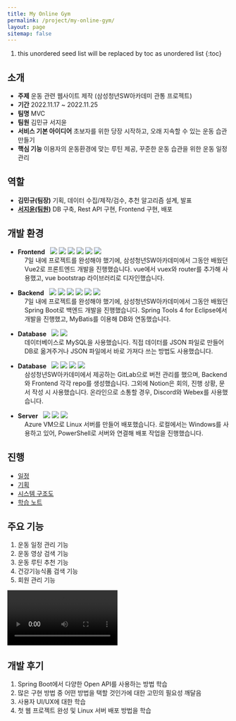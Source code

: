```yaml
---
title: My Online Gym
permalink: /project/my-online-gym/
layout: page
sitemap: false
---
```

<head>
  <style>
    ul {
      margin-bottom: 0px;
    }
    div.explain {
      font-size: 14px;
      padding-left: 39px;
    }
  </style>
</head>

1. this unordered seed list will be replaced by toc as unordered list
{:toc}

## 소개
- **주제** 운동 관련 웹사이트 제작 (삼성청년SW아카데미 관통 프로젝트)
- **기간** 2022.11.17 ~ 2022.11.25
- **팀명** MVC
- **팀원** 김민규 서지윤
- **서비스 기본 아이디어** 초보자를 위한 당장 시작하고, 오래 지속할 수 있는 운동 습관 만들기
- **핵심 기능** 이용자의 운동환경에 맞는 루틴 제공, 꾸준한 운동 습관을 위한 운동 일정 관리

## 역할
- <b>김민규(팀장)</b> 기획, 데이터 수집/제작/검수, 추천 알고리즘 설계, 발표
- [<b>서지윤(팀원)</b>](https://github.com/Jeeyoun-S) DB 구축, Rest API 구현, Frontend 구현, 배포

## 개발 환경
<ul>
  <li>
    <b>Frontend</b>&nbsp;&nbsp;
    <img src="https://img.shields.io/badge/vue2-4FC08D?style=flat&logo=vue.js&logoColor=white"> 
    <img src="https://img.shields.io/badge/Visual Studio Code-007ACC?style=flat&logo=VisualStudioCode&logoColor=white"> 
    <img src="https://img.shields.io/badge/HTML5-E34F26?style=flat&logo=HTML5&logoColor=white"> 
    <img src="https://img.shields.io/badge/CSS3-1572B6?style=flat&logo=CSS3&logoColor=white"> 
    <img src="https://img.shields.io/badge/Javascript-F7DF1E?style=flat&logo=Javascript&logoColor=white"> 
    <img src="https://img.shields.io/badge/Vue Bootstrap-7952B3?style=flat&logo=Bootstrap&logoColor=white">
  </li>
</ul>
<div class="explain">
  7일 내에 프로젝트를 완성해야 했기에, 삼성청년SW아카데미에서 그동안 배웠던 Vue2로 프론트엔드 개발을 진행했습니다. vue에서 vuex와 router를 추가해 사용했고, vue bootstrap 라이브러리로 디자인했습니다.
</div>

<ul>
  <li>
    <b>Backend</b>&nbsp;&nbsp;
    <img src="https://img.shields.io/badge/Spring Boot-6DB33F?style=flat&logo=SpringBoot&logoColor=white"> 
    <img src="https://img.shields.io/badge/Eclipse IDE-2C2255?style=flat&logo=EclipseIDE&logoColor=white"> 
    <img src="https://img.shields.io/badge/Java8-007396?style=flat&logo=Java&logoColor=white"> 
    <img src="https://img.shields.io/badge/Apache Maven-C71A36?style=flat&logo=ApacheMaven&logoColor=white"> 
    <img src="https://img.shields.io/badge/Swagger3-85EA2D?style=flat&logo=Swagger&logoColor=white"> 
    <img src="https://img.shields.io/badge/MyBatis-000000?style=flat&logo=MyBatis&logoColor=white">
  </li>
</ul>
<div class="explain">
  7일 내에 프로젝트를 완성해야 했기에, 삼성청년SW아카데미에서 그동안 배웠던 Spring Boot로 백엔드 개발을 진행했습니다. Spring Tools 4 for Eclipse에서 개발을 진행했고, MyBatis를 이용해 DB와 연동했습니다.
</div>

<ul>
  <li>
    <b>Database</b>&nbsp;&nbsp;
    <img src="https://img.shields.io/badge/MySQL-4479A1?style=flat&logo=mysql&logoColor=white"> 
    <img src="https://img.shields.io/badge/JSON-000000?style=flat&logo=JSON&logoColor=white">
  </li>
</ul>
<div class="explain">
  데이터베이스로 MySQL을 사용했습니다. 직접 데이터를 JSON 파일로 만들어 DB로 옮겨주거나 JSON 파일에서 바로 가져다 쓰는 방법도 사용했습니다. 
</div>

<ul>
  <li>
    <b>Database</b>&nbsp;&nbsp;
    <img src="https://img.shields.io/badge/Notion-000000?style=flat&logo=Notion&logoColor=white"> 
    <img src="https://img.shields.io/badge/GitLab-FC6D26?style=flat&logo=GitLab&logoColor=white"> 
    <img src="https://img.shields.io/badge/Discord-5865F2?style=flat&logo=Discord&logoColor=white"> 
    <img src="https://img.shields.io/badge/Webex-353535?style=flat&logo=Webex&logoColor=white">
  </li>
</ul>
<div class="explain">
  삼성청년SW아카데미에서 제공하는 GitLab으로 버전 관리를 했으며, Backend와 Frontend 각각 repo를 생성했습니다. 그외에 Notion은 회의, 진행 상황, 문서 작성 시 사용했습니다. 온라인으로 소통할 경우, Discord와 Webex를 사용했습니다. 
</div>

<ul>
  <li>
    <b>Server</b>&nbsp;&nbsp;
    <img src="https://img.shields.io/badge/Microsoft Azure VM-0078D4?style=flat&logo=MicrosoftAzure&logoColor=white"> 
    <img src="https://img.shields.io/badge/Linux-FCC624?style=flat&logo=Linux&logoColor=white"> 
    <img src="https://img.shields.io/badge/Powershell-5391FE?style=flat&logo=Powershell&logoColor=white">
  </li>
</ul>
<div class="explain">
  Azure VM으로 Linux 서버를 만들어 배포했습니다. 로컬에서는 Windows를 사용하고 있어, PowerShell로 서버와 연결해 배포 작업을 진행했습니다.
</div>


## 진행
- [일정](schedule)
- [기획](plan-and-design)
- [시스템 구조도](system-structure)
- [학습 노트](notes)

## 주요 기능
1. 운동 일정 관리 기능
2. 운동 영상 검색 기능
3. 운동 루틴 추천 기능
4. 건강기능식품 검색 기능
5. 회원 관리 기능
<video controls width="250">
    <source src="/media/cc0-videos/flower.mp4" type="video/mp4">
</video>

## 개발 후기
1. Spring Boot에서 다양한 Open API를 사용하는 방법 학습
2. 많은 구현 방법 중 어떤 방법을 택할 것인가에 대한 고민의 필요성 깨달음
3. 사용자 UI/UX에 대한 학습 
4. 첫 웹 프로젝트 완성 및 Linux 서버 배포 방법을 학습
